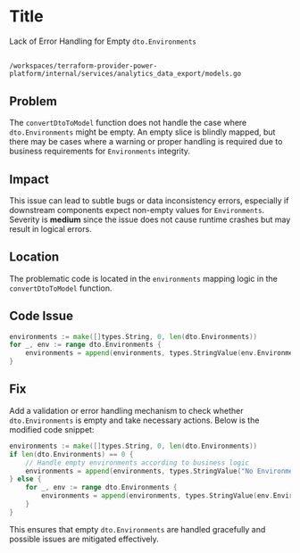 # Title

Lack of Error Handling for Empty `dto.Environments`

##

`/workspaces/terraform-provider-power-platform/internal/services/analytics_data_export/models.go`

## Problem

The `convertDtoToModel` function does not handle the case where `dto.Environments` might be empty. An empty slice is blindly mapped, but there may be cases where a warning or proper handling is required due to business requirements for `Environments` integrity.

## Impact

This issue can lead to subtle bugs or data inconsistency errors, especially if downstream components expect non-empty values for `Environments`. Severity is **medium** since the issue does not cause runtime crashes but may result in logical errors.

## Location

The problematic code is located in the `environments` mapping logic in the `convertDtoToModel` function.

## Code Issue

```go
environments := make([]types.String, 0, len(dto.Environments))
for _, env := range dto.Environments {
    environments = append(environments, types.StringValue(env.EnvironmentId))
}
```

## Fix

Add a validation or error handling mechanism to check whether `dto.Environments` is empty and take necessary actions. Below is the modified code snippet:

```go
environments := make([]types.String, 0, len(dto.Environments))
if len(dto.Environments) == 0 {
    // Handle empty environments according to business logic
    environments = append(environments, types.StringValue("No Environments Found"))
} else {
    for _, env := range dto.Environments {
        environments = append(environments, types.StringValue(env.EnvironmentId))
    }
}
```

This ensures that empty `dto.Environments` are handled gracefully and possible issues are mitigated effectively.